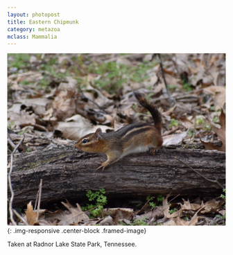 ```yaml
---
layout: photopost 
title: Eastern Chipmunk
category: metazoa
mclass: Mammalia
---
```


![Eastern Chipmunk](/images/metazoa/20170320_eastern_chipmunk_small.jpg){: .img-responsive .center-block .framed-image}

Taken at Radnor Lake State Park, Tennessee.
